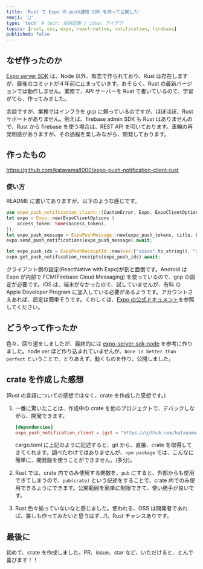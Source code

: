 ```yaml
---
title: 'Rust で Expo の push通知 SDK を作って公開した'
emoji: '🦍'
type: 'tech' # tech: 技術記事 / idea: アイデア
topics: [rust, oss, expo, react-native, notification, firebase]
published: false
---
```


## なぜ作ったのか

[Expo server SDK](https://docs.expo.dev/push-notifications/sending-notifications/#send-push-notifications-using-a-server) は、Node 以外、有志で作られており、Rust は存在しますが、最後のコミットが４年前に止まっています。おそらく、Rust の最新バージョンでは動作しません。業務で、API サーバーを Rust で書いているので、学習がてら、作ってみました。

余談ですが、業務ではインフラを gcp に頼っているのですが、ほぼほぼ、Rust サポートがありません。例えば、firebase admin SDK も Rust はありませんので、Rust から firebase を使う場合は、REST API を叩いております。車輪の再発明感がありますが、その過程を楽しみながら、開発しております。

## 作ったもの

https://github.com/katayama8000/expo-push-notification-client-rust

### 使い方

README に書いてありますが、以下のような感じです。

```rust
use expo_push_notification_client::{CustomError, Expo, ExpoClientOptions, ExpoPushMessage, ExpoPushTicket};
let expo = Expo::new(ExpoClientOptions {
    access_token: Some(access_token),
});
let expo_push_message = ExpoPushMessage::new(expo_push_tokens, title, body);
expo.send_push_notifications(expo_push_message).await;

let expo_push_ids = ExpoPushReceiptId::new(vec!["xxxxx".to_string(), "xxxxx".to_string()]);
expo.get_push_notification_receipts(expo_push_ids).await;
```

クライアント側の設定(ReactNative with Expo)が割と面倒です。Android は Expo が内部で FCM(Firebase Cloud Messaging) を使っているので、gcp の設定が必要です。iOS は、端末がなかったので、試していませんが、有料 の Apple Developer Program に加入している必要があるようです。アカウントさえあれば、設定は簡単そうです。くわしくは、[Expo の公式ドキュメント](https://docs.expo.dev/push-notifications/push-notifications-setup/)を参照してください。

## どうやって作ったか

色々、回り道をしましたが、最終的には [expo-server-sdk-node](https://github.com/expo/expo-server-sdk-node) を参考に作りました。node ver ほど作り込まれていませんが、`Done is better than perfect` ということで、とりあえず、動くものを作り、公開しました。

## crate を作成した感想

(Rust の言語についての感想ではなく、crate を作成した感想です。)

1. 一番に驚いたことは、作成中の crate を他のプロジェクトで、デバックしながら、開発できます。

   ```toml
   [dependencies]
   expo_push_notification_client = {git = "https://github.com/katayama8000/expo-push-notification-client-rust", branch="main" commit="xxxxx"}
   ```

   cargo.toml に上記のように記述すると、git から、直接、crate を取得してきてくれます。調べたわけではありませんが、`npm package` では、こんなに簡単に、開発版を使うことができません。(多分)。

2. Rust では、crate 内でのみ使用する関数を、`pub` にすると、外部からも使用できてしまうので、`pub(crate)` という記述をすることで、crate 内でのみ使用できるようにできます。公開範囲を簡単に制限できて、使い勝手が良いです。

3. Rust 色々揃っていないなと感じました。使われる、OSS は開発者であれば、誰しも作ってみたいと思うはず...!!。Rust チャンスありです。

## 最後に

初めて、crate を作成しました。PR、issue、star など、いただけると、とんで喜びます！！
